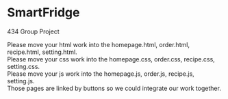 # SmartFridge
434 Group Project

Please move your html work into the homepage.html, order.html, recipe.html, setting.html.<br/>
Please move your css work into the homepage.css, order.css, recipe.css, setting.css.<br/>
Please move your js work into the homepage.js, order.js, recipe.js, setting.js.<br/>
Those pages are linked by buttons so we could integrate our work together.<br/>
